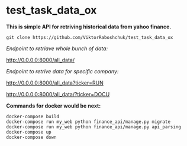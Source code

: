 # test_task_data_ox

**This is simple API for retriving historical data from yahoo finance.**

```git clone https://github.com/ViktorRaboshchuk/test_task_data_ox```


*Endpoint to retriave whole bunch of data:*

http://0.0.0.0:8000/all_data/

*Endpoint to retrive data for specific company:*

http://0.0.0.0:8000/all_data?ticker=RUN

http://0.0.0.0:8000/all_data/?ticker=DOCU


**Commands for docker would be next:**

```
docker-compose build
docker-compose run my_web python finance_api/manage.py migrate
docker-compose run my_web python finance_api/manage.py api_parsing
docker-compose up
docker-compose down
```
